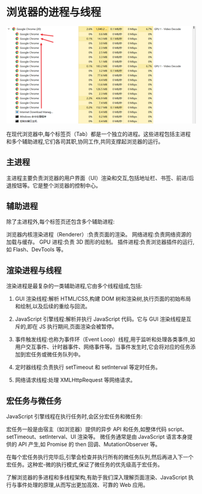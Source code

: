 # 浏览器的进程与线程

![进程与线程示意图](../images/a471adb4bb1be115a07e864977b79682.png)

在现代浏览器中,每个标签页（Tab）都是一个独立的进程。这些进程包括主进程和多个辅助进程,它们各司其职,协同工作,共同支撑起浏览器的运行。

## 主进程

主进程主要负责浏览器的用户界面（UI）渲染和交互,包括地址栏、书签、前进/后退按钮等。它是整个浏览器的控制中心。

## 辅助进程

除了主进程外,每个标签页还包含多个辅助进程:

浏览器内核渲染进程（Renderer）:负责页面的渲染。
网络进程:负责网络资源的加载与缓存。
GPU 进程:负责 3D 图形的绘制。
插件进程:负责浏览器插件的运行,如 Flash、DevTools 等。

## 渲染进程与线程

渲染进程是最复杂的一类辅助进程,它由多个线程组成,包括:

1. GUI 渲染线程:解析 HTML/CSS,构建 DOM 树和渲染树,执行页面的初始布局和绘制,以及后续的重绘与回流。

2. JavaScript 引擎线程:解析并执行 JavaScript 代码。它与 GUI 渲染线程是互斥的,即在 JS 执行期间,页面渲染会被暂停。

3. 事件触发线程:也称为事件环（Event Loop）线程,用于监听和处理各类事件,如用户交互事件、计时器事件、网络事件等。当事件发生时,它会将对应的任务添加到宏任务或微任务队列中。

4. 定时器线程:负责执行 setTimeout 和 setInterval 等定时任务。

5. 网络请求线程:处理 XMLHttpRequest 等网络请求。

## 宏任务与微任务

JavaScript 引擎线程在执行任务时,会区分宏任务和微任务:

宏任务一般是由宿主（如浏览器）提供的异步 API 和任务,如整体代码 script、setTimeout、setInterval、UI 渲染等。
微任务通常是由 JavaScript 语言本身提供的 API 产生,如 Promise 的 then 回调、MutationObserver 等。

在每个宏任务执行完毕后,引擎会检查并执行所有的微任务队列,然后再进入下一个宏任务。这种宏-微的执行模式,保证了微任务的优先级高于宏任务。

了解浏览器的多进程和多线程架构,有助于我们深入理解页面渲染、JavaScript 执行与事件处理的原理,从而写出更加高效、可靠的 Web 应用。
